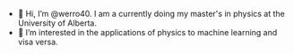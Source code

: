 - 👋 Hi, I’m @werro40. I am a currently doing my master's in physics at the University of Alberta.
- 👀 I’m interested in the applications of physics to machine learning and visa versa.

<!---
werro40/werro40 is a ✨ special ✨ repository because its `README.md` (this file) appears on your GitHub profile.
You can click the Preview link to take a look at your changes.
--->
